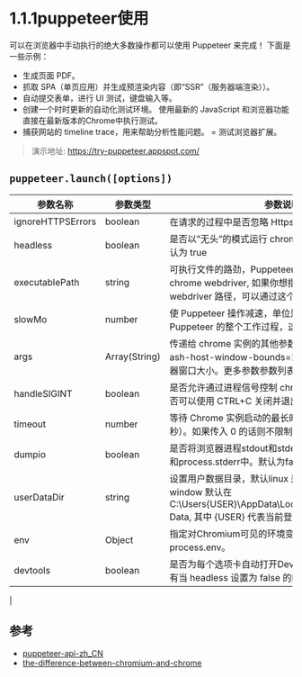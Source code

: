 # 1.1.1puppeteer使用

可以在浏览器中手动执行的绝大多数操作都可以使用 Puppeteer 来完成！ 下面是一些示例：

- 生成页面 PDF。
- 抓取 SPA（单页应用）并生成预渲染内容（即“SSR”（服务器端渲染））。
- 自动提交表单，进行 UI 测试，键盘输入等。
- 创建一个时时更新的自动化测试环境。 使用最新的 JavaScript 和浏览器功能直接在最新版本的Chrome中执行测试。
- 捕获网站的 timeline trace，用来帮助分析性能问题。
= 测试浏览器扩展。

>演示地址: https://try-puppeteer.appspot.com/



## `puppeteer.launch([options])`

| 参数名称	| 参数类型	| 参数说明 |
|  ----  | ----  | ---- | 
|ignoreHTTPSErrors	|boolean	|在请求的过程中是否忽略 Https 报错信息，默认为 false|
|headless	|boolean	|是否以”无头”的模式运行 chrome, 也就是不显示 UI， 默认为 true|
|executablePath|	string	|可执行文件的路劲，Puppeteer 默认是使用它自带的 chrome webdriver, 如果你想指定一个自己的 webdriver 路径，可以通过这个参数设置|
|slowMo	|number	|使 Puppeteer 操作减速，单位是毫秒。如果你想看看 Puppeteer 的整个工作过程，这个参数将非常有用。|
|args	|Array(String)	|传递给 chrome 实例的其他参数，比如你可以使用”–ash-host-window-bounds=1024x768” 来设置浏览器窗口大小。更多参数参数列表可以参考这里|
|handleSIGINT|	boolean	|是否允许通过进程信号控制 chrome 进程，也就是说是否可以使用 CTRL+C 关闭并退出浏览器.|
|timeout	|number	|等待 Chrome 实例启动的最长时间。默认为30000（30秒）。如果传入 0 的话则不限制时间|
|dumpio|	boolean	|是否将浏览器进程stdout和stderr导入到process.stdout和process.stderr中。默认为false。
|userDataDir	|string	|设置用户数据目录，默认linux 是在 ~/.config 目录，window 默认在 C:\Users{USER}\AppData\Local\Google\Chrome\User Data, 其中 {USER} 代表当前登录的用户名|
|env|	Object|	指定对Chromium可见的环境变量。默认为process.env。|
|devtools|	boolean	|是否为每个选项卡自动打开DevTools面板， 这个选项只有当 headless 设置为 false 的时候有效|
|

## 参考
- [puppeteer-api-zh_CN](https://zhaoqize.github.io/puppeteer-api-zh_CN/#/)
- [the-difference-between-chromium-and-chrome](https://www.howtogeek.com/202825/what%E2%80%99s-the-difference-between-chromium-and-chrome/)
